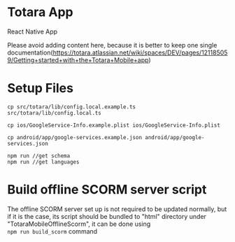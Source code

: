 # Totara App

React Native App

Please avoid adding content here, because it is better to keep one single documentation(https://totara.atlassian.net/wiki/spaces/DEV/pages/121185059/Getting+started+with+the+Totara+Mobile+app)

# Setup Files

```
cp src/totara/lib/config.local.example.ts src/totara/lib/config.local.ts

cp ios/GoogleService-Info.example.plist ios/GoogleService-Info.plist

cp android/app/google-services.example.json android/app/google-services.json

npm run //get schema
npm run //get languages
```

# Build offline SCORM server script

The offline SCORM server set up is not required to be updated normally, but if it is the case, its script should be bundled to "html" directory under "TotaraMobileOfflineScorm", it can be done using  
`npm run build_scorm` command
